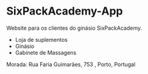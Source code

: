 # SixPackAcademy-App

Website para os clientes do ginásio SixPackAcademy.

 - Loja de suplementos
 - Ginásio
 - Gabinete de Massagens

Morada: Rua Faria Guimarães, 753 , Porto, Portugal